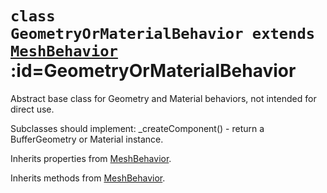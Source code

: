 
# <code>class <b>GeometryOrMaterialBehavior</b> extends [MeshBehavior](MeshBehavior.md)</code> :id=GeometryOrMaterialBehavior

Abstract base class for Geometry and Material behaviors, not intended for direct use.

Subclasses should implement:
_createComponent() - return a BufferGeometry or Material instance.



Inherits properties from [MeshBehavior](MeshBehavior.md).





Inherits methods from [MeshBehavior](MeshBehavior.md).


        